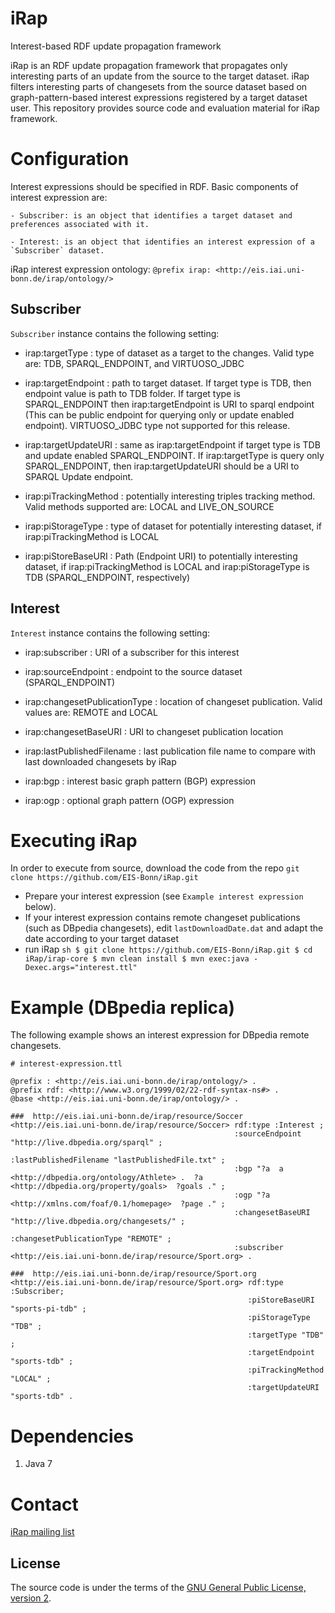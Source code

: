 iRap
=======

Interest-based RDF update propagation framework

iRap is an RDF update propagation framework that propagates only interesting parts of an update from the source to the target dataset. 
iRap filters interesting parts of changesets from the source dataset based on graph-pattern-based interest expressions registered by a target dataset user.
This repository provides source code and evaluation material for iRap framework.

Configuration
=========

Interest expressions should be specified in RDF. Basic components of interest expression are:

	- Subscriber: is an object that identifies a target dataset and preferences associated with it.

	- Interest: is an object that identifies an interest expression of a `Subscriber` dataset.

iRap interest expression ontology: `@prefix irap: <http://eis.iai.uni-bonn.de/irap/ontology/>`

Subscriber
---------
`Subscriber` instance contains the following setting:

- irap:targetType : type of dataset as a target to the changes. Valid type are: TDB, SPARQL_ENDPOINT, and VIRTUOSO_JDBC

- irap:targetEndpoint : path to target dataset. If target type is TDB, then endpoint value is path to TDB folder. If target type is SPARQL_ENDPOINT then irap:targetEndpoint is URI to sparql endpoint (This can be public endpoint for querying only or update enabled endpoint).  VIRTUOSO_JDBC type not supported for this  release.

- irap:targetUpdateURI : same as irap:targetEndpoint if target type is TDB and update enabled SPARQL_ENDPOINT. If irap:targetType is query only SPARQL_ENDPOINT, then irap:targetUpdateURI should be a URI to SPARQL Update endpoint.

- irap:piTrackingMethod : potentially interesting triples tracking method. Valid methods supported are: LOCAL and LIVE_ON_SOURCE

- irap:piStorageType : type of dataset for potentially interesting dataset, if irap:piTrackingMethod is LOCAL

- irap:piStoreBaseURI : Path (Endpoint URI) to potentially interesting dataset, if irap:piTrackingMethod is LOCAL and irap:piStorageType is TDB (SPARQL_ENDPOINT, respectively)




Interest
---------
`Interest` instance contains the following setting:

- irap:subscriber : URI of a subscriber for this interest

- irap:sourceEndpoint : endpoint to the source dataset (SPARQL_ENDPOINT)

- irap:changesetPublicationType : location of changeset publication. Valid values are: REMOTE and LOCAL

- irap:changesetBaseURI : URI to changeset publication location

- irap:lastPublishedFilename : last publication file name to compare with last downloaded changesets by iRap

- irap:bgp : interest basic graph pattern (BGP) expression

- irap:ogp : optional graph pattern (OGP) expression  





Executing iRap
=========
In order to execute from source, download the code from the repo
`git clone https://github.com/EIS-Bonn/iRap.git`

- Prepare your interest expression (see `Example interest expression` below).
- If your interest expression contains remote changeset publications (such as DBpedia changesets), edit `lastDownloadDate.dat` and adapt the date according to your target dataset
-  run iRap
		```sh
		$ git clone https://github.com/EIS-Bonn/iRap.git
		$ cd iRap/irap-core
		$ mvn clean install
		$ mvn exec:java -Dexec.args="interest.ttl"
		```

Example (DBpedia replica)
=========
The following example shows an interest expression for DBpedia remote changesets.

```
# interest-expression.ttl

@prefix : <http://eis.iai.uni-bonn.de/irap/ontology/> .
@prefix rdf: <http://www.w3.org/1999/02/22-rdf-syntax-ns#> .
@base <http://eis.iai.uni-bonn.de/irap/ontology/> .

###  http://eis.iai.uni-bonn.de/irap/resource/Soccer
<http://eis.iai.uni-bonn.de/irap/resource/Soccer> rdf:type :Interest ;                                                
                                                  :sourceEndpoint "http://live.dbpedia.org/sparql" ;
                                                  :lastPublishedFilename "lastPublishedFile.txt" ;
                                                  :bgp "?a  a <http://dbpedia.org/ontology/Athlete> .  ?a <http://dbpedia.org/property/goals>  ?goals ." ;
                                                  :ogp "?a <http://xmlns.com/foaf/0.1/homepage>  ?page ." ;
                                                  :changesetBaseURI "http://live.dbpedia.org/changesets/" ;
                                                  :changesetPublicationType "REMOTE" ;
                                                  :subscriber <http://eis.iai.uni-bonn.de/irap/resource/Sport.org> .

###  http://eis.iai.uni-bonn.de/irap/resource/Sport.org
<http://eis.iai.uni-bonn.de/irap/resource/Sport.org> rdf:type :Subscriber;
                                                     :piStoreBaseURI "sports-pi-tdb" ;
                                                     :piStorageType "TDB" ;
                                                     :targetType "TDB" ;
                                                     :targetEndpoint "sports-tdb" ;
                                                     :piTrackingMethod "LOCAL" ;
                                                     :targetUpdateURI "sports-tdb" .

```

Dependencies
=========
  1. Java 7

Contact
=======
[iRap mailing list](https://groups.google.com/forum/#!forum/irap-ld)

## License

The source code is under the terms of the [GNU General Public License, version 2](http://www.gnu.org/licenses/gpl-2.0.html).
